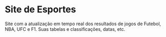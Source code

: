 # Site de Esportes
Site com a atualização em tempo real dos resultados de jogos de Futebol, NBA, UFC e F1. Suas tabelas e classificações, datas, etc.  
